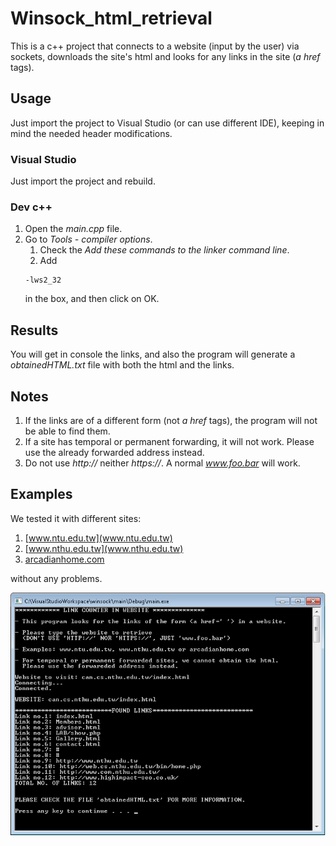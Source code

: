 # Winsock_html_retrieval

This is a c++ project that connects to a website (input by the user) via sockets, downloads the site's html and looks for any links in the site (*a href* tags).

## Usage

Just import the project to Visual Studio (or can use different IDE), keeping in mind the needed header modifications.

### Visual Studio

Just import the project and rebuild.

### Dev c++

1. Open the *main.cpp* file.
2. Go to *Tools - compiler options*.
    1. Check the *Add these commands to the linker command line*.
    2. Add 
	```
	-lws2_32
	```	
	in the box, and then click on OK.
	
## Results

You will get in console the links, and also the program will generate a *obtainedHTML.txt* file with both the html and the links.

## Notes

1. If the links are of a different form (not *a href* tags), the program will not be able to find them.
2. If a site has temporal or permanent forwarding, it will not work. Please use the already forwarded address instead.
3. Do not use *http://* neither *https://*. A normal *www.foo.bar* will work.

## Examples

We tested it with different sites:
1. [www.ntu.edu.tw](www.ntu.edu.tw)
2. [www.nthu.edu.tw](www.nthu.edu.tw)
3. [arcadianhome.com](arcadianhome.com)

without any problems.

![Run example](/images/run.png?raw=true)